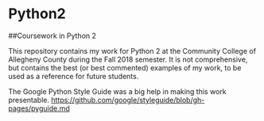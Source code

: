 # Python2

##Coursework in Python 2

This repository contains my work for Python 2 at the Community College of Allegheny County during the Fall 2018 semester. It is not comprehensive, but contains the best (or best commented) examples of my work, to be used as a reference for future students.


The Google Python Style Guide was a big help in making this work presentable.
https://github.com/google/styleguide/blob/gh-pages/pyguide.md

